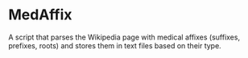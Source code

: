 MedAffix
========

A script that parses the Wikipedia page with medical affixes (suffixes, prefixes, roots) and stores them in text files based on their type.
